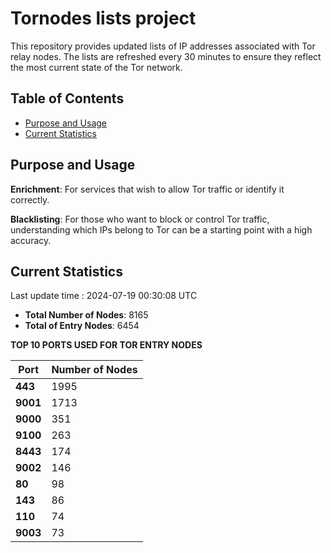 # Tornodes lists project

This repository provides updated lists of IP addresses associated with Tor relay nodes. The lists are refreshed every 30 minutes to ensure they reflect the most current state of the Tor network.

## Table of Contents

- [Purpose and Usage](#purpose-and-usage)
- [Current Statistics](#current-statistics)


## Purpose and Usage

**Enrichment**: For services that wish to allow Tor traffic or identify it correctly.

**Blacklisting**: For those who want to block or control Tor traffic, understanding which IPs belong to Tor can be a starting point with a high accuracy.

## Current Statistics

Last update time : 2024-07-19 00:30:08 UTC

- **Total Number of Nodes**: 8165
- **Total of Entry Nodes**: 6454

**TOP 10 PORTS USED FOR TOR ENTRY NODES**

| **Port** | **Number of Nodes** |
|------|-----------------|
| **443**   | 1995  |
| **9001**   | 1713  |
| **9000**   | 351  |
| **9100**   | 263  |
| **8443**   | 174  |
| **9002**   | 146  |
| **80**   | 98  |
| **143**   | 86  |
| **110**   | 74  |
| **9003**   | 73  |

